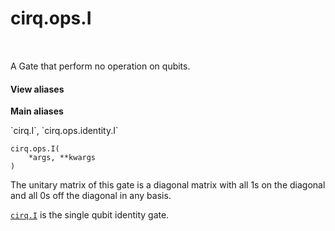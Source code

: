 <div itemscope itemtype="http://developers.google.com/ReferenceObject">
<meta itemprop="name" content="cirq.ops.I" />
<meta itemprop="path" content="Stable" />
</div>

# cirq.ops.I

<!-- Insert buttons and diff -->

<table class="tfo-notebook-buttons tfo-api" align="left">

</table>



A Gate that perform no operation on qubits.

<section class="expandable">
  <h4 class="showalways">View aliases</h4>
  <p>
<b>Main aliases</b>
<p>`cirq.I`, `cirq.ops.identity.I`</p>
</p>
</section>

<pre class="devsite-click-to-copy prettyprint lang-py tfo-signature-link">
<code>cirq.ops.I(
    *args, **kwargs
)
</code></pre>



<!-- Placeholder for "Used in" -->

The unitary matrix of this gate is a diagonal matrix with all 1s on the
diagonal and all 0s off the diagonal in any basis.

<a href="../../cirq/ops/I.md"><code>cirq.I</code></a> is the single qubit identity gate.